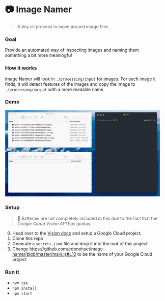 # :camera: Image Namer
> A tiny cli process to move around image files

### Goal
Provide an automated way of inspecting images and naming them something a bit more meaningful

### How it works
Image Namer will look in `./processing/input` for images. For each image it finds, it will detect features of the images and copy the image to `./processing/output` with a more readable name. 

### Demo
![Demo](demonstration.gif)

### Setup
> :battery: Batteries are not completely included in this due to the fact that the *Google Cloud Vision API* has quotas. 
  
  0. Head over to the [Vision docs](https://googlecloudplatform.github.io/google-cloud-node/#/docs/google-cloud/0.40.0/google-cloud?method=vision) and setup a Google Cloud project.
  0. Clone this repo
  0. Generate a `secrets.json` file and drop it into the root of this project
  0. Change https://github.com/cdonohue/image-namer/blob/master/main.js#L10 to be the name of your Google Cloud project

### Run it
  - `nvm use`
  - `npm install`
  - `npm start`
